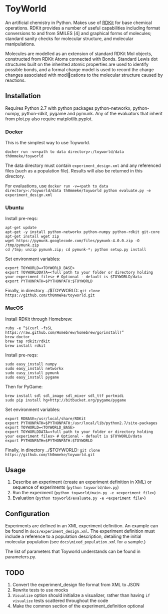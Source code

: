 # ToyWorld

An artificial chemistry in Python. Makes use of [RDKit](https://github.com/rdkit/rdkit) for base chemical operations. RDKit provides a number of useful capabilities including format conversions to and from SMILES [4] and graphical forms of molecules; standard sanity checks for molecular structure, and molecular manipulations.

Molecules are modelled as an extension of standard RDKit Mol objects, constructed from RDKit Atoms connected with Bonds. Standard Lewis dot structures built on the inherited atomic properties are used to identify possible bonds, and a formal charge model is used to record the charge changes associated with modi􏰀cations to the molecular structure caused by reactions.

## Installation

Requires Python 2.7 with python packages python-networkx, python-numpy, python-rdkit, pygame and pymunk. Any of the evaluators that inherit from plot.py also require matplotlib.pyplot.

### Docker

This is the simplest way to use Toyworld.

`docker run -v=<path to data directory>:/toyworld/data th0mmeke/toyworld`

The data directory must contain `experiment_design.xml` and any referenced files (such as a population file). Results will also be returned in this directory.

For evaluations, use `docker run -v=<path to data directory>:/toyworld/data th0mmeke/toyworld python evaluate.py -e experiment_design.xml`

### Ubuntu

Install pre-reqs:

    apt-get update
    apt-get -y install python-networkx python-numpy python-rdkit git-core
    apt-get install wget zip
    wget https://pymunk.googlecode.com/files/pymunk-4.0.0.zip -O /tmp/pymunk.zip
    cd /tmp; unzip pymunk.zip; cd pymunk-*; python setup.py install

Set environment variables:

    export TOYWORLD=<TOYWORLD_BASE>
    export TOYWORLDDATA=<full path to your folder or directory holding your experiment files> # Optional - default is $TOYWORLD/data
    export PYTHONPATH=$PYTHONPATH:$TOYWORLD

Finally, in directory ../$TOYWORLD: `git clone https://github.com/th0mmeke/toyworld.git`

### MacOS

Install RDKit through Homebrew:

    ruby -e “$(curl -fsSL https://raw.github.com/Homebrew/homebrew/go/install)”
    brew doctor
    brew tap rdkit/rdkit
    brew install rdkit

Install pre-reqs:

    sudo easy_install numpy
    sudo easy_install networkx
    sudo easy_install pymunk
    sudo easy_install pygame

Then for PyGame:

    brew install sdl sdl_image sdl_mixer sdl_ttf portmidi
    sudo pip install hg+http://bitbucket.org/pygame/pygame

Set environment variables:

    export RDBASE=/usr/local/share/RDKit
    export PYTHONPATH=$PYTHONPATH:/usr/local/lib/python2.7/site-packages
    export TOYWORLD=<TOYWORLD_BASE>
    export TOYWORLDDATA=<full path to your folder or directory holding your experiment files> # Optional - default is $TOYWORLD/data
    export PYTHONPATH=$PYTHONPATH:$TOYWORLD

Finally, in directory ../$TOYWORLD: `git clone https://github.com/th0mmeke/toyworld.git`

## Usage

1. Describe an experiment (create an experiment definition in XML) or sequence of experiments (`python toyworld/doe.py`)
1. Run the experiment (`python toyworld/main.py -e <experiment file>`)
1. Evaluation (`python toyworld/evaluate.py -e <experiment file>`)

## Configuration

Experiments are defined in an XML experiment definition. An example can be found in `docs/experiment_design.xml`. The experiment definition must include a reference to a population description, detailing the initial molecular population (see `docs\mixed_population.xml` for a sample.)

The list of parameters that Toyworld understands can be found in parameters.py.

## TODO

1. Convert the experiment_design file format from XML to JSON
1. Rewrite tests to use mocks
1. `Visualize` option should initialize a visualizer, rather than having `if visualize` tests scattered throughout the code
1. Make the common section of the experiment_definition optional

